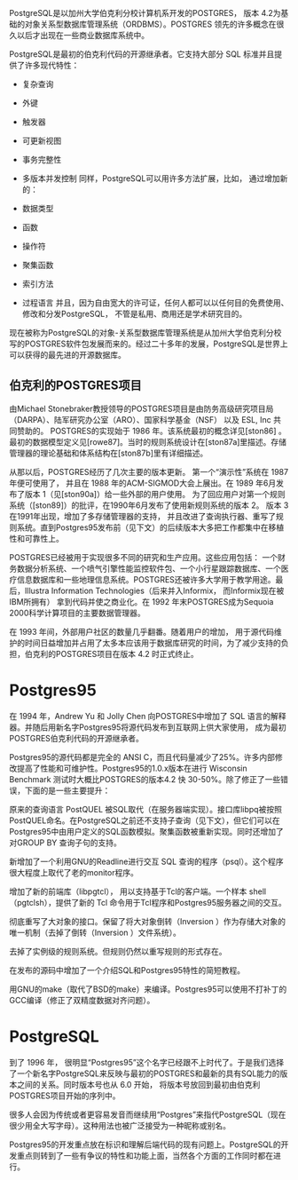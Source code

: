 PostgreSQL是以加州大学伯克利分校计算机系开发的POSTGRES， 版本 4.2为基础的对象关系型数据库管理系统（ORDBMS）。POSTGRES 领先的许多概念在很久以后才出现在一些商业数据库系统中。

PostgreSQL是最初的伯克利代码的开源继承者。它支持大部分 SQL 标准并且提供了许多现代特性：

- 复杂查询
- 外键
- 触发器
- 可更新视图
- 事务完整性
- 多版本并发控制
同样，PostgreSQL可以用许多方法扩展，比如， 通过增加新的：

- 数据类型
- 函数
- 操作符
- 聚集函数
- 索引方法
- 过程语言
并且，因为自由宽大的许可证，任何人都可以以任何目的免费使用、修改和分发PostgreSQL， 不管是私用、商用还是学术研究目的。

现在被称为PostgreSQL的对象-关系型数据库管理系统是从加州大学伯克利分校写的POSTGRES软件包发展而来的。经过二十多年的发展，PostgreSQL是世界上可以获得的最先进的开源数据库。

## 伯克利的POSTGRES项目
由Michael Stonebraker教授领导的POSTGRES项目是由防务高级研究项目局（DARPA）、陆军研究办公室（ARO）、国家科学基金（NSF） 以及 ESL, Inc 共同赞助的。 POSTGRES的实现始于 1986 年。该系统最初的概念详见[ston86] 。 最初的数据模型定义见[rowe87]。当时的规则系统设计在[ston87a]里描述。存储管理器的理论基础和体系结构在[ston87b]里有详细描述。

从那以后，POSTGRES经历了几次主要的版本更新。 第一个“演示性”系统在 1987 年便可使用了， 并且在 1988 年的ACM-SIGMOD大会上展出。在 1989 年6月发布了版本 1（见[ston90a]）给一些外部的用户使用。 为了回应用户对第一个规则系统（[ston89]）的批评，在1990年6月发布了使用新规则系统的版本 2。 版本 3 在1991年出现，增加了多存储管理器的支持， 并且改进了查询执行器、重写了规则系统。直到Postgres95发布前（见下文）的后续版本大多把工作都集中在移植性和可靠性上。

POSTGRES已经被用于实现很多不同的研究和生产应用。这些应用包括： 一个财务数据分析系统、一个喷气引擎性能监控软件包、一个小行星跟踪数据库、一个医疗信息数据库和一些地理信息系统。POSTGRES还被许多大学用于教学用途。最后，Illustra Information Technologies（后来并入Informix， 而Informix现在被IBM所拥有） 拿到代码并使之商业化。在 1992 年末POSTGRES成为Sequoia 2000科学计算项目的主要数据管理器。

在 1993 年间，外部用户社区的数量几乎翻番。随着用户的增加， 用于源代码维护的时间日益增加并占用了太多本应该用于数据库研究的时间，为了减少支持的负担，伯克利的POSTGRES项目在版本 4.2 时正式终止。

# Postgres95
在 1994 年，Andrew Yu 和 Jolly Chen 向POSTGRES中增加了 SQL 语言的解释器。并随后用新名字Postgres95将源代码发布到互联网上供大家使用， 成为最初POSTGRES伯克利代码的开源继承者。

Postgres95的源代码都是完全的 ANSI C，而且代码量减少了25%。许多内部修改提高了性能和可维护性。Postgres95的1.0.x版本在进行 Wisconsin Benchmark 测试时大概比POSTGRES的版本4.2 快 30-50%。除了修正了一些错误，下面的是一些主要提升：

原来的查询语言 PostQUEL 被SQL取代（在服务器端实现）。接口库libpq被按照PostQUEL命名。在PostgreSQL之前还不支持子查询（见下文），但它们可以在Postgres95中由用户定义的SQL函数模拟。聚集函数被重新实现。同时还增加了对GROUP BY 查询子句的支持。

新增加了一个利用GNU的Readline进行交互 SQL 查询的程序（psql）。这个程序很大程度上取代了老的monitor程序。

增加了新的前端库（libpgtcl）， 用以支持基于Tcl的客户端。一个样本 shell（pgtclsh），提供了新的 Tcl 命令用于Tcl程序和Postgres95服务器之间的交互。

彻底重写了大对象的接口。保留了将大对象倒转（Inversion ）作为存储大对象的唯一机制（去掉了倒转（Inversion ）文件系统）。

去掉了实例级的规则系统。但规则仍然以重写规则的形式存在。

在发布的源码中增加了一个介绍SQL和Postgres95特性的简短教程。

用GNU的make（取代了BSD的make）来编译。Postgres95可以使用不打补丁的GCC编译（修正了双精度数据对齐问题）。

# PostgreSQL
到了 1996 年， 很明显“Postgres95”这个名字已经跟不上时代了。于是我们选择了一个新名字PostgreSQL来反映与最初的POSTGRES和最新的具有SQL能力的版本之间的关系。同时版本号也从 6.0 开始， 将版本号放回到最初由伯克利POSTGRES项目开始的序列中。

很多人会因为传统或者更容易发音而继续用“Postgres”来指代PostgreSQL（现在很少用全大写字母）。这种用法也被广泛接受为一种昵称或别名。

Postgres95的开发重点放在标识和理解后端代码的现有问题上。PostgreSQL的开发重点则转到了一些有争议的特性和功能上面，当然各个方面的工作同时都在进行。